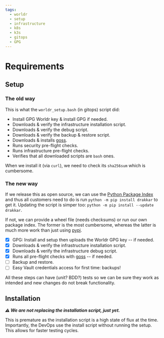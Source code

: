 ```yaml
---
tags:
  - worldr
  - setup
  - infrastructure
  - k8s
  - k3s
  - gitops
  - GPG
---
```

# Requirements

## Setup

### The old way

This is what the `worldr_setup.bash` (in gitops) script did:

* Install GPG Worldr key & install GPG if needed.
* Downloads & verify the infrastructure installation script.
* Downloads & verify the debug script.
* Downloads & verify the backup & restore script.
* Downloads & installs [goss](https://github.com/aelsabbahy/goss).
* Runs security pre-flight checks.
* Runs infrastructure pre-flight checks.
* Verifies that all downloaded scripts are `bash` ones.

When we install it (via `curl`), we need to check its `sha256sum` which is
cumbersome.

### The new way

If we release this as open source, we can use the [Python Package
Index](https://pypi.org/) and thus all customers need to do is run `python -m
pip install drakkar` to get it. Updating the script is simper too: `python -m
pip install --update drakkar`.

If not, we can provide a wheel file (needs checksums) or run our own package
index. The former is the most cumbersome, whereas the latter is much more work
than just using [pypi](https://pypi.org/).

* [X] GPG: Install and setup then uploads the Worldr GPG key -- if needed.
* [X] Downloads & verify the infrastructure installation script.
* [X] Downloads & verify the infrastructure debug script.
* [X] Runs all pre-flight checks with [goss](https://github.com/aelsabbahy/goss) -- if needed.
* [ ] Backup and restore.
* [ ] Easy Vault credentials access for first time: backups!

All these steps can have (unit? BDD?) tests so we can be sure they work as
intended and new changes do not break functionality.

## Installation

***⚠ We are not replacing the installation script, just yet.***

This is premature as the installation script is a high state of flux at the
time. Importantly, the DevOps use the install script without running the
setup. This allows for faster testing cycles.

